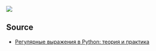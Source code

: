 ![](https://s3.tproger.ru/uploads/2017/01/iknowregularexpressions.jpg)

## Source

* [Регулярные выражения в Python: теория и практика](https://tproger.ru/translations/regular-expression-python/)
